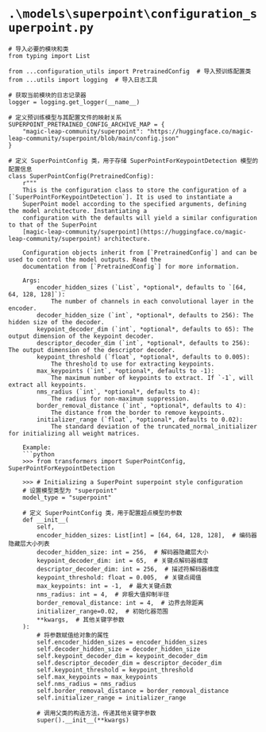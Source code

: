 # `.\models\superpoint\configuration_superpoint.py`

```
# 导入必要的模块和类
from typing import List

from ...configuration_utils import PretrainedConfig  # 导入预训练配置类
from ...utils import logging  # 导入日志工具

# 获取当前模块的日志记录器
logger = logging.get_logger(__name__)

# 定义预训练模型与其配置文件的映射关系
SUPERPOINT_PRETRAINED_CONFIG_ARCHIVE_MAP = {
    "magic-leap-community/superpoint": "https://huggingface.co/magic-leap-community/superpoint/blob/main/config.json"
}

# 定义 SuperPointConfig 类，用于存储 SuperPointForKeypointDetection 模型的配置信息
class SuperPointConfig(PretrainedConfig):
    r"""
    This is the configuration class to store the configuration of a [`SuperPointForKeypointDetection`]. It is used to instantiate a
    SuperPoint model according to the specified arguments, defining the model architecture. Instantiating a
    configuration with the defaults will yield a similar configuration to that of the SuperPoint
    [magic-leap-community/superpoint](https://huggingface.co/magic-leap-community/superpoint) architecture.

    Configuration objects inherit from [`PretrainedConfig`] and can be used to control the model outputs. Read the
    documentation from [`PretrainedConfig`] for more information.

    Args:
        encoder_hidden_sizes (`List`, *optional*, defaults to `[64, 64, 128, 128]`):
            The number of channels in each convolutional layer in the encoder.
        decoder_hidden_size (`int`, *optional*, defaults to 256): The hidden size of the decoder.
        keypoint_decoder_dim (`int`, *optional*, defaults to 65): The output dimension of the keypoint decoder.
        descriptor_decoder_dim (`int`, *optional*, defaults to 256): The output dimension of the descriptor decoder.
        keypoint_threshold (`float`, *optional*, defaults to 0.005):
            The threshold to use for extracting keypoints.
        max_keypoints (`int`, *optional*, defaults to -1):
            The maximum number of keypoints to extract. If `-1`, will extract all keypoints.
        nms_radius (`int`, *optional*, defaults to 4):
            The radius for non-maximum suppression.
        border_removal_distance (`int`, *optional*, defaults to 4):
            The distance from the border to remove keypoints.
        initializer_range (`float`, *optional*, defaults to 0.02):
            The standard deviation of the truncated_normal_initializer for initializing all weight matrices.

    Example:
    ```python
    >>> from transformers import SuperPointConfig, SuperPointForKeypointDetection

    >>> # Initializing a SuperPoint superpoint style configuration
    # 设置模型类型为 "superpoint"
    model_type = "superpoint"

    # 定义 SuperPointConfig 类，用于配置超点模型的参数
    def __init__(
        self,
        encoder_hidden_sizes: List[int] = [64, 64, 128, 128],  # 编码器隐藏层大小列表
        decoder_hidden_size: int = 256,  # 解码器隐藏层大小
        keypoint_decoder_dim: int = 65,  # 关键点解码器维度
        descriptor_decoder_dim: int = 256,  # 描述符解码器维度
        keypoint_threshold: float = 0.005,  # 关键点阈值
        max_keypoints: int = -1,  # 最大关键点数
        nms_radius: int = 4,  # 非极大值抑制半径
        border_removal_distance: int = 4,  # 边界去除距离
        initializer_range=0.02,  # 初始化器范围
        **kwargs,  # 其他关键字参数
    ):
        # 将参数赋值给对象的属性
        self.encoder_hidden_sizes = encoder_hidden_sizes
        self.decoder_hidden_size = decoder_hidden_size
        self.keypoint_decoder_dim = keypoint_decoder_dim
        self.descriptor_decoder_dim = descriptor_decoder_dim
        self.keypoint_threshold = keypoint_threshold
        self.max_keypoints = max_keypoints
        self.nms_radius = nms_radius
        self.border_removal_distance = border_removal_distance
        self.initializer_range = initializer_range

        # 调用父类的构造方法，传递其他关键字参数
        super().__init__(**kwargs)
```